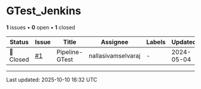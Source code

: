 # GTest_Jenkins

**1** issues • **0** open • **1** closed

<table class="github-issue-table">
<thead>
<tr>
<th>Status</th>
<th>Issue</th>
<th>Title</th>
<th>Assignee</th>
<th>Labels</th>
<th>Updated</th>
</tr>
</thead>
<tbody>
<tr><td>🔴 Closed</td><td><a href='./issue-1-Pipeline-GTest.md'>#1</a></td><td>Pipeline-GTest</td><td>nallasivamselvaraj</td><td>-</td><td>2024-05-04</td></tr>
</tbody>
</table>

---

Last updated: 2025-10-10 16:32 UTC